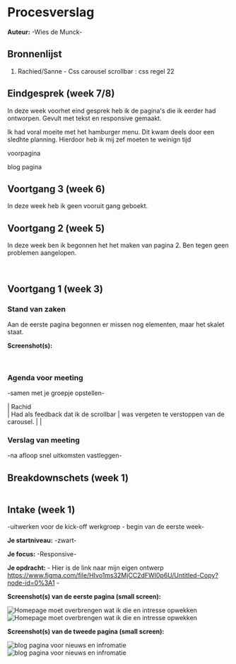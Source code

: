 # Procesverslag
**Auteur:** -Wies de Munck-

## Bronnenlijst
1. Rachied/Sanne - Css carousel scrollbar : css regel 22


## Eindgesprek (week 7/8)

In deze week voorhet eind gesprek heb ik de pagina's die ik eerder had ontworpen.
Gevult met tekst en responsive gemaakt.

Ik had voral moeite met het hamburger menu.
Dit kwam deels door een sledhte planning.
Hierdoor heb ik mij zef moeten te weinign tijd

voorpagina
<img src="./images/hoofd1.png" alt="">
<img src="./images/hoofd2.png" alt="">
<img src="./images/hoofd3.png" alt="">

blog pagina
<img src="./images/b1.png" alt="">
<img src="./images/b2.png" alt="">
<img src="./images/b3.png" alt="">
<img src="./images/b4.png" alt="">

## Voortgang 3 (week 6)

In deze week heb ik geen vooruit gang geboekt.


## Voortgang 2 (week 5)

In deze week ben ik begonnen het het maken van pagina 2.
Ben tegen geen problemen aangelopen. 

<img src="./images/blog1.png" alt="">
<img src="./images/blog2.png" alt="">



## Voortgang 1 (week 3)

### Stand van zaken

Aan de eerste pagina begonnen er missen nog elementen, maar het skalet staat.

**Screenshot(s):**

<img src="./images/v1_voorgang_1.png" alt="">
<img src="./images/v2_voorgang_1.png" alt="">
<img src="./images/v3_voorgang_1.png" alt="">

### Agenda voor meeting

-samen met je groepje opstellen-

| Rachid      
| Had als feedback dat ik de scrollbar
| was vergeten te verstoppen van de carousel.
| 
| 

### Verslag van meeting

-na afloop snel uitkomsten vastleggen-



## Breakdownschets (week 1)

<img src="./images/html_schets.png" alt="">




## Intake (week 1)
-uitwerken voor de kick-off werkgroep - begin van de eerste week-

**Je startniveau:** -zwart-

**Je focus:** -Responsive-

**Je opdracht:** - Hier is de link naar mijn eigen ontwerp https://www.figma.com/file/HIvo1ms32MjCC2dFWI0p6U/Untitled-Copy?node-id=0%3A1 -

**Screenshot(s) van de eerste pagina (small screen):**

<img src="images/mobile_ontwerp.png" alt="Homepage moet overbrengen wat ik die en intresse opwekken">
<img src="images/desktop_ontwerp.png" alt="Homepage moet overbrengen wat ik die en intresse opwekken">

**Screenshot(s) van de tweede pagina (small screen):**

<img src="images/blog_mob.png" alt="blog pagina voor nieuws en infromatie">
<img src="images/blog_desk.png" alt="blog pagina voor nieuws en infromatie">
